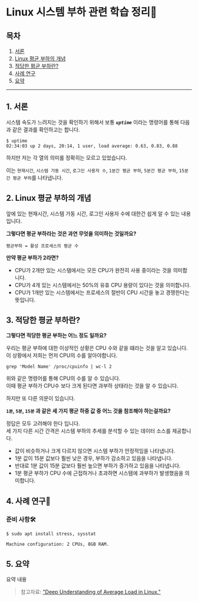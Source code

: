# Linux 시스템 부하 관련 학습 정리👀

## 목차
1. [서론](#-1.-서론)
2. [Linux 평균 부하의 개념](#-2.-Linux-평균-부하의-개념)
3. [적당한 평균 부하란?](#-3.-적당한-평균-부하란?)
4. [사례 연구](#-4.-사례-연구)
5. [요약](#-5.-요약)

---


## 1. 서론

시스템 속도가 느려지는 것을 확인하기 위해서 보통 ***`uptime`*** 이라는 명령어를 통해 다음과 같은 결과를 확인하고는 합니다.

``` shell
$ uptime
02:34:03 up 2 days, 20:14, 1 user, load average: 0.63, 0.83, 0.88
```

하지만 저는 각 열의 의미를 정확히는 모르고 있었습니다.

이는 `현재시간`, `시스템 가동 시간`, `로그인 사용자 수`, `1분간 평균 부하`, `5분간 평균 부하`, `15분간 평균 부하`를 나타냅니다.

## 2. Linux 평균 부하의 개념

앞에 있는 현재시간, 시스템 가동 시간, 로그인 사용자 수에 대한건 쉽게 알 수 있는 내용입니다.

**그렇다면 평균 부하라는 것은 과연 무엇을 의미하는 것일까요?**

```
평균부하 = 활성 프로세스의 평균 수
```

**만약 평균 부하가 2라면?**

- CPU가 2개만 있는 시스템에서는 모든 CPU가 완전히 사용 중이라는 것을 의미합니다.
- CPU가 4개 있는 시스템에서는 50%의 유휴 CPU 용량이 있다는 것을 의미합니다.
- CPU가 1개만 있는 시스템에서는 프로세스의 절반이 CPU 시간을 놓고 경쟁한다는 뜻입니다.


## 3. 적당한 평균 부하란?

**그렇다면 적당한 평균 부하는 어느 정도 일까요?**

우리는 평균 부하에 대한 이상적인 상황은 CPU 수와 같을 떄라는 것을 알고 있습니다.  
이 상황에서 저희는 먼저 CPU의 수를 알아야합니다.

``` shell
grep 'Model Name' /proc/cpuinfo | wc-l 2
```

위와 같은 명령어를 통해 CPU의 수를 알 수 있습니다.  
이때 평균 부하가 CPU수 보다 크게 된다면 과부하 상태라는 것을 알 수 있습니다.

하지만 또 다른 의문이 있습니다.  

**`1분`, `5분`, `15분` 과 같은 세 가지 평균 하중 값 중 어느 것을 참조해야 하는걸까요?**

정답은 모두 고려해야 한다 입니다.  
세 가지 다른 시간 간격은 시스템 부하의 추세를 분석할 수 있는 데이터 소스를 제공합니다.

- 값이 비슷하거나 크게 다르지 않으면 시스템 부하가 안정적임을 나타냅니다.  
- 1분 값이 15분 값보다 훨씬 낮은 경우, 부하가 감소하고 있음을 나타냅니다.  
- 반대로 1분 값이 15분 값보다 훨씬 높으면 부하가 증가하고 있음을 나타냅니다.  
- 1분 평균 부하가 CPU 수에 근접하거나 초과하면 시스템에 과부하가 발생했음을 의미합니다.  

## 4. 사례 연구🥽

### 준비 사항🛠
```shell
$ sudo apt install stress, sysstat
```
```
Machine configuration: 2 CPUs, 8GB RAM.
```

## 5. 요약


요약 내용



> 참고자료: ["Deep Understanding of Average Load in Linux."](https://blog.devgenius.io/deep-understanding-of-average-load-in-linux-74822e1dbcb1)
